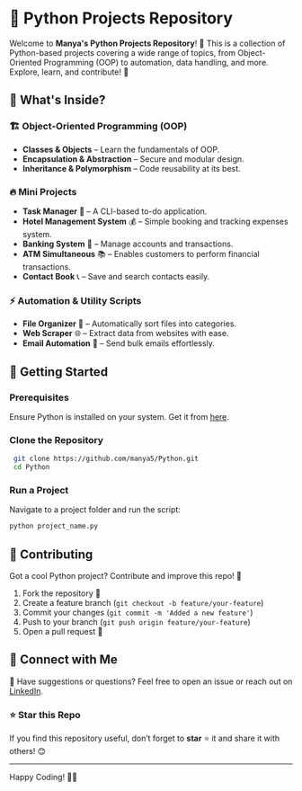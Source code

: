 # 🚀 Python Projects Repository

Welcome to **Manya's Python Projects Repository**! 🐍 This is a collection of Python-based projects covering a wide range of topics, from Object-Oriented Programming (OOP) to automation, data handling, and more. Explore, learn, and contribute! 🎯

## 🌟 What's Inside?

### 🏗️ Object-Oriented Programming (OOP)
- **Classes & Objects** – Learn the fundamentals of OOP.
- **Encapsulation & Abstraction** – Secure and modular design.
- **Inheritance & Polymorphism** – Code reusability at its best.

### 🔥 Mini Projects
- **Task Manager** 📝 – A CLI-based to-do application.
- **Hotel Management System** 💰 – Simple booking and tracking expenses system.
- **Banking System** 🏦 – Manage accounts and transactions.
- **ATM Simultaneous** 📚 – Enables customers to perform financial transactions.
- **Contact Book** 📞 – Save and search contacts easily.

### ⚡ Automation & Utility Scripts
- **File Organizer** 📂 – Automatically sort files into categories.
- **Web Scraper** 🌐 – Extract data from websites with ease.
- **Email Automation** 📧 – Send bulk emails effortlessly.

## 🚀 Getting Started

### Prerequisites
Ensure Python is installed on your system. Get it from [here](https://www.python.org/downloads/).

### Clone the Repository
```bash
 git clone https://github.com/manya5/Python.git
 cd Python
```

### Run a Project
Navigate to a project folder and run the script:
```bash
python project_name.py
```

## 📢 Contributing
Got a cool Python project? Contribute and improve this repo! 🎉

1. Fork the repository 🍴
2. Create a feature branch (`git checkout -b feature/your-feature`)
3. Commit your changes (`git commit -m 'Added a new feature'`)
4. Push to your branch (`git push origin feature/your-feature`)
5. Open a pull request 🚀

## 💬 Connect with Me
📧 Have suggestions or questions? Feel free to open an issue or reach out on [LinkedIn](https://www.linkedin.com/in/manya-khede-dev/).

### ⭐ Star this Repo
If you find this repository useful, don’t forget to **star** ⭐ it and share it with others! 😊

---
Happy Coding! 🚀🐍
